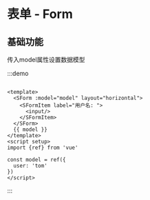 # 表单 - Form

## 基础功能

传入model属性设置数据模型

:::demo

```vue

<template>
  <SForm :model="model" layout="horizontal">
    <SFormItem label="用户名: ">
      <input/>
    </SFormItem>
  </SForm>
  {{ model }}
</template>
<script setup>
import {ref} from 'vue'

const model = ref({
  user: 'tom'
})
</script>
```
:::
